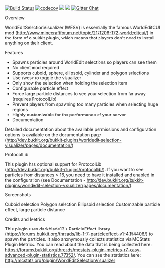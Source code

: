 [![Build Status](https://travis-ci.org/martinambrus/WorldEdit-ServerSide-Visualizer.svg?branch=master)](https://travis-ci.org/martinambrus/WorldEdit-ServerSide-Visualizer) [![codecov](https://codecov.io/gh/martinambrus/WorldEdit-ServerSide-Visualizer/branch/master/graph/badge.svg)](https://codecov.io/gh/martinambrus/WorldEdit-ServerSide-Visualizer)
 <a href="https://codeclimate.com/github/martinambrus/WorldEdit-ServerSide-Visualizer/coverage"><img src="https://codeclimate.com/github/martinambrus/WorldEdit-ServerSide-Visualizer/badges/coverage.svg" /></a> <a href="https://codeclimate.com/github/martinambrus/WorldEdit-ServerSide-Visualizer"><img src="https://codeclimate.com/github/martinambrus/WorldEdit-ServerSide-Visualizer/badges/issue_count.svg" /></a> [![Gitter Chat](http://img.shields.io/badge/chat-online-brightgreen.svg)](https://gitter.im/WorldEdit-ServerSide-Visualizer/Lobby)

Overview

WorldEditSelectionVisualizer (WESV) is essentially the famous WorldEditCUI mod (http://www.minecraftforum.net/topic/2171206-172-worldeditcui/) in the form of a bukkit plugin, which means that players don't need to install anything on their client.

Features

- Spawns particles around WorldEdit selections so players can see them
- No client mod required
- Supports cuboid, sphere, ellipsoid, cylinder and polygon selections
- Use /wesv to toggle the visualizer
- Only show the selection when holding the selection item
- Configurable particle effect
- Force large particle distances to see your selection from far away (requires ProtocolLib)
- Prevent players from spawning too many particles when selecting huge regions
- Highly customizable for the performance of your server
- Documentation

Detailed documentation about the available permissions and configuration options is available on the documentation page (http://dev.bukkit.org/bukkit-plugins/worldedit-selection-visualizer/pages/documentation/)

ProtocolLib

This plugin has optional support for ProtocolLib (http://dev.bukkit.org/bukkit-plugins/protocollib/). If you want to see particles from distances > 16, you need to have it installed and enabled in the configuration (see Documentation - http://dev.bukkit.org/bukkit-plugins/worldedit-selection-visualizer/pages/documentation/).

Screenshots

Cuboid selection Polygon selection Ellipsoid selection Customizable particle effect, large particle distance

Credits and Metrics

This plugin uses darkblade12's ParticleEffect library (https://forums.bukkit.org/threads/lib-1-7-particleeffect-v1-4.154406/) to spawn the particles. It also anonymously collects statistics via MCStats Plugin Metrics. You can read about the data that is being collected here: https://forums.bukkit.org/threads/mcstats-plugin-metrics-r7-easy-advanced-plugin-statistics.77352/. You can see the statistics here: http://mcstats.org/plugin/WorldEditSelectionVisualizer
